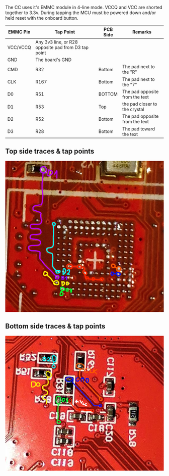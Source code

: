 The CC uses it's EMMC module in 4-line mode. VCCQ and VCC are shorted together to 3.3v.
During tapping the MCU must be powered down and/or held reset with the onboard button.

|EMMC Pin|Tap Point|PCB Side|Remarks|
|-------|--------|----|----|
|VCC/VCCQ|Any 3v3 line, or R28 opposite pad from D3 tap point|
|GND|The board's GND|
|CMD|R32|Bottom|The pad next to the "R"|
|CLK|R167|Bottom|The pad next to the "7"|
|D0|R51|BOTTOM|The pad opposite from the text|
|D1|R53|Top|the pad closer to the crystal|
|D2|R52|Bottom|The pad opposite from the text|
|D3|R28|Bottom|The pad toward the text|

## Top side traces & tap points
![img](assets/EMMCTapPointsTOP.png)

## Bottom side traces & tap points
![img](assets/EMMCTapPointsBOTTOM.png)